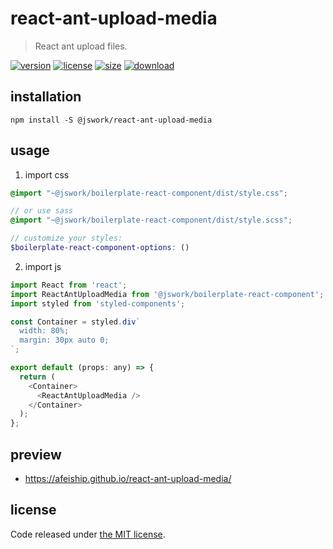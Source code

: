 # react-ant-upload-media
> React ant upload files.

[![version][version-image]][version-url]
[![license][license-image]][license-url]
[![size][size-image]][size-url]
[![download][download-image]][download-url]

## installation
```shell
npm install -S @jswork/react-ant-upload-media
```

## usage
1. import css
  ```scss
  @import "~@jswork/boilerplate-react-component/dist/style.css";

  // or use sass
  @import "~@jswork/boilerplate-react-component/dist/style.scss";

  // customize your styles:
  $boilerplate-react-component-options: ()
  ```
2. import js
  ```js
  import React from 'react';
  import ReactAntUploadMedia from '@jswork/boilerplate-react-component';
  import styled from 'styled-components';

  const Container = styled.div`
    width: 80%;
    margin: 30px auto 0;
  `;

  export default (props: any) => {
    return (
      <Container>
        <ReactAntUploadMedia />
      </Container>
    );
  };

  ```

## preview
- https://afeiship.github.io/react-ant-upload-media/

## license
Code released under [the MIT license](https://github.com/afeiship/react-ant-upload-media/blob/master/LICENSE.txt).

[version-image]: https://img.shields.io/npm/v/@jswork/react-ant-upload-media
[version-url]: https://npmjs.org/package/@jswork/react-ant-upload-media

[license-image]: https://img.shields.io/npm/l/@jswork/react-ant-upload-media
[license-url]: https://github.com/afeiship/react-ant-upload-media/blob/master/LICENSE.txt

[size-image]: https://img.shields.io/bundlephobia/minzip/@jswork/react-ant-upload-media
[size-url]: https://github.com/afeiship/react-ant-upload-media/blob/master/dist/react-ant-upload-media.min.js

[download-image]: https://img.shields.io/npm/dm/@jswork/react-ant-upload-media
[download-url]: https://www.npmjs.com/package/@jswork/react-ant-upload-media

